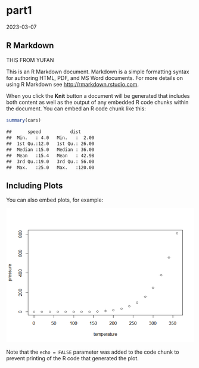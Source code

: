 part1
================
2023-03-07

## R Markdown

THIS FROM YUFAN


This is an R Markdown document. Markdown is a simple formatting syntax
for authoring HTML, PDF, and MS Word documents. For more details on
using R Markdown see <http://rmarkdown.rstudio.com>.

When you click the **Knit** button a document will be generated that
includes both content as well as the output of any embedded R code
chunks within the document. You can embed an R code chunk like this:

``` r
summary(cars)
```

    ##      speed           dist       
    ##  Min.   : 4.0   Min.   :  2.00  
    ##  1st Qu.:12.0   1st Qu.: 26.00  
    ##  Median :15.0   Median : 36.00  
    ##  Mean   :15.4   Mean   : 42.98  
    ##  3rd Qu.:19.0   3rd Qu.: 56.00  
    ##  Max.   :25.0   Max.   :120.00

## Including Plots

You can also embed plots, for example:

![](part1_files/figure-gfm/pressure-1.png)<!-- -->

Note that the `echo = FALSE` parameter was added to the code chunk to
prevent printing of the R code that generated the plot.
